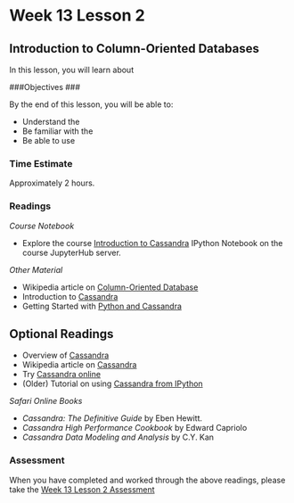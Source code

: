 # Week 13 Lesson 2 #
## Introduction to Column-Oriented Databases ##

In this lesson, you will learn about 

###Objectives ###

By the end of this lesson, you will be able to:

- Understand the 
- Be familiar with the 
- Be able to use 

### Time Estimate ###

Approximately 2 hours.

### Readings ####

_Course Notebook_

- Explore the course [Introduction to Cassandra][l2nb]
IPython Notebook on the course JupyterHub server.

_Other Material_

- Wikipedia article on [Column-Oriented Database][wcdb]
- Introduction to [Cassandra][ic]
- Getting Started with [Python and Cassandra][gsc]

## Optional Readings ##

- Overview of [Cassandra][oc]
- Wikipedia article on [Cassandra][wc]
- Try [Cassandra online][tco]
- (Older) Tutorial on using [Cassandra from IPython][c4ip]

_Safari Online Books_

- _Cassandra: The Definitive Guide_ by Eben Hewitt.
- _Cassandra High Performance Cookbook_ by Edward Capriolo
- _Cassandra Data Modeling and Analysis_ by C.Y. Kan

### Assessment ###

When you have completed and worked through the above readings, please take the [Week 13 Lesson 2 Assessment][la]

[l2nb]: notebooks/intro2cassandra.ipynb
[la]: https://learn.illinois.edu/mod/quiz/view.php?id=1325374

[tco]: http://www.planetcassandra.org/try-cassandra/
[ic]: https://academy.datastax.com/resources/brief-introduction-apache-cassandra
[oc]: https://www.pythian.com/wp-content/uploads/2015/07/Pythian-Introduction-to-Cassandra-eBook-2015.pdf
[wc]: https://en.wikipedia.org/wiki/Apache_Cassandra
[wcdb]: https://en.wikipedia.org/wiki/Column-oriented_DBMS
[gsc]: https://datastax.github.io/python-driver/getting_started.html
[c4ip]: https://github.com/rustyrazorblade/python-presentation
